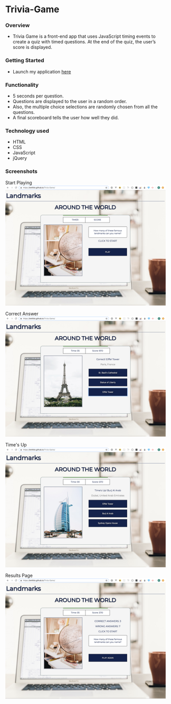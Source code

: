 # Trivia-Game

### Overview

- Trivia Game is a front-end app that uses JavaScript timing events to create a quiz with timed questions. At the end of the quiz, the user’s score is displayed.


### Getting Started

- Launch my application [here](https://bnkfick.github.io/Trivia-Game/)

### Functionality
* 5 seconds per question. 
* Questions are displayed to the user in a random order.  
* Also, the multiple choice selections are randomly chosen from all the questions.
* A final scoreboard tells the user how well they did.

### Technology used
- HTML
- CSS
- JavaScript 
- jQuery


### Screenshots
Start Playing
![Starting Page](/screenshots/Begin.png)

Correct Answer 
![Question Page](/screenshots/Correct.png)

Time's Up  
![Question Page](/screenshots/TimesUp.png)

Results Page
![Results Page](/screenshots/Results.png)